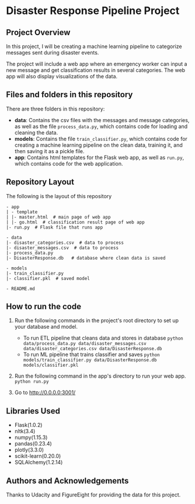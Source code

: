 # Disaster Response Pipeline Project

## Project Overview

In this project, I will be creating a machine learning pipeline to categorize messages sent during disaster events.

The project will include a web app where an emergency worker can input a new message and get classification results
in several categories. The web app will also display visualizations of the data.

## Files and folders in this repository

There are three folders in this repository:
* __data__: Contains the csv files with the messages and message categories, as well as the file `process_data.py`, which
contains code for loading and cleaning the data.
* __models__: Contains the file `train_classifier.py`, which contains code for creating a machine learning pipeline on the
clean data, training it, and then saving it as a pickle file.
* __app__: Contains html templates for the Flask web app, as well as `run.py`, which contains code for the web application.


## Repository Layout
The following is the layout of this repository
```
- app
| - template
| |- master.html  # main page of web app
| |- go.html  # classification result page of web app
|- run.py  # Flask file that runs app

- data
|- disaster_categories.csv  # data to process 
|- disaster_messages.csv  # data to process
|- process_data.py
|- DisasterResponse.db   # database where clean data is saved

- models
|- train_classifier.py
|- classifier.pkl  # saved model 

- README.md
```

## How to run the code
1. Run the following commands in the project's root directory to set up your database and model.

    - To run ETL pipeline that cleans data and stores in database
        `python data/process_data.py data/disaster_messages.csv data/disaster_categories.csv data/DisasterResponse.db`
    - To run ML pipeline that trains classifier and saves
        `python models/train_classifier.py data/DisasterResponse.db models/classifier.pkl`

2. Run the following command in the app's directory to run your web app.
    `python run.py`

3. Go to http://0.0.0.0:3001/


## Libraries Used
* Flask(1.0.2)
* nltk(3.4)
* numpy(1.15.3)
* pandas(0.23.4)
* plotly(3.3.0)
* scikit-learn(0.20.0)
* SQLAlchemy(1.2.14)

## Authors and Acknowledgements
Thanks to Udacity and FigureEight for providing the data for this project.
